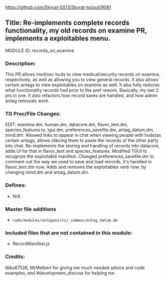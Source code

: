 https://github.com/Skyrat-SS13/Skyrat-tg/pull/9081

## Title: Re-implements complete records functionality, my old records on examine PR, implements a exploitables menu.

MODULE ID: records_on_examine

### Description:

This PR allows med/sec huds to view medical/security records on examine, respectively, as well as allowing you to view general records. It
also allows certain antags to view exploitables on examine as well. It also fully restores what functionality records had prior to the pref rework. Basically,
my last 2 prs in one. It also refactors how record saves are handled, and how admin antag removals work.

### TG Proc/File Changes:

EDIT: examine.dm, human.dm, datacore.dm, flavor_text.dm, species_features.tx, tgui.dm, preferences_savefile.dm, antag_datum.dm, mind.dm. Allowed links to appear in chat when viewing people with huds/as certain antags, allows clikcing them to paste the records of the other party into chat. Re-implements the storing and handling of records into datacore, adds UI for that in flavor_text and species_features. Modified TGUI to recognize the exploitable manifest. Changed preferences_savefile.dm to comment out the way we used to save and load records, it's handled in flavor_text.dm now. Adds and removes the exploitables verb now, by changing mind.dm and antag_datum.dm.

### Defines:

- N/A

### Master file additions

- `code/modules/antagonists/_common/antag_datum.dm`

### Included files that are not contained in this module:

- RecordManifest.js

### Credits:

Niko#7526, MrMelbert for giving me much needed advice and code examples, and #development_discuss for helping me
